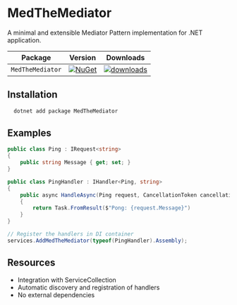 
# MedTheMediator

A minimal and extensible Mediator Pattern implementation for .NET application.

| Package | Version | Downloads |
| ------ | ------ | --------- |   
| `MedTheMediator` | [![NuGet](https://img.shields.io/nuget/v/MedTheMediator.svg)](https://nuget.org/packages/MedTheMediator) | [![downloads](https://img.shields.io/nuget/dt/MedTheMediator.svg)](https://nuget.org/packages/MedTheMediator)


## Installation

```bash
  dotnet add package MedTheMediator
```
    
## Examples

```csharp
public class Ping : IRequest<string>
{
    public string Message { get; set; }
}

public class PingHandler : IHandler<Ping, string>
{
    public async HandleAsync(Ping request, CancellationToken cancellationToken)
    {
        return Task.FromResult($"Pong: {request.Message}")
    }
}

// Register the handlers in DI container
services.AddMedTheMediator(typeof(PingHandler).Assembly);
```



## Resources
- Integration with ServiceCollection
- Automatic discovery and registration of handlers
- No external dependencies
